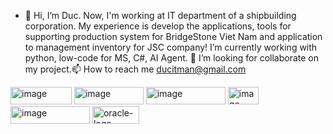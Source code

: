 - 👋 Hi, I’m Duc. Now, I'm working at IT department of a shipbuilding corporation. My experience is develop the applications, tools for supporting production system for BridgeStone Viet Nam and application to management inventory for JSC company! I’m currently working with python, low-code for MS, C#, AI Agent. 💞️ I’m looking for collaborate on my project.📫 How to reach me ducitman@gmail.com
<img width="98" height="28" alt="image" src="https://github.com/user-attachments/assets/88469e47-a538-4b31-9faa-4745c1bda371" />
<img width="111" height="28" alt="image" src="https://github.com/user-attachments/assets/4de4ca6e-5daf-44a6-90b5-63b52d74d21b" />
<img width="127" height="28" alt="image" src="https://github.com/user-attachments/assets/59612d2c-726d-4b1e-a98c-4aa4f941d30d" />
<img width="49" height="28" alt="image" src="https://github.com/user-attachments/assets/272ea5f0-989a-41c5-b27d-d338979a51e1" />
<img width="127" height="28" alt="image" src="https://github.com/user-attachments/assets/ed1cf736-4c34-4042-a682-fd0042e2ec53" />
<img width="75" height="28" src="https://img.icons8.com/color/28/oracle-logo.png" alt="oracle-logo"/>
<!---
ducitman/ducitman is a ✨ special ✨ repository because its `README.md` (this file) appears on your GitHub profile.
You can click the Preview link to take a look at your changes.
--->
